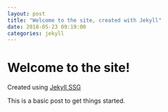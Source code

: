 ```yaml
---
layout: post
title: "Welcome to the site, created with Jekyll"
date: 2018-05-23 09:19:00
categories: jekyll
---
```

# Welcome to the site!

Created using [Jekyll SSG][jekyll]

This is a basic post to get things started.

[jekyll]: https://jekyllrb.com/